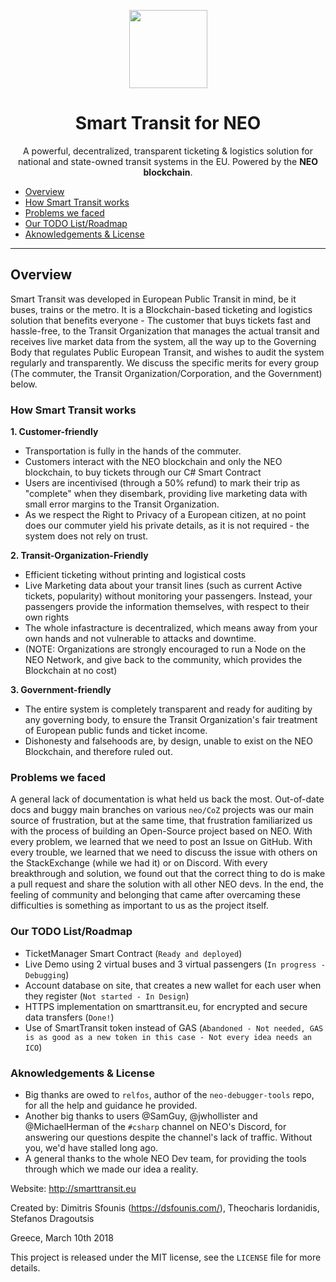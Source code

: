 <p align="center">
  <img 
    src="http://smarttransit.eu/images/logo_fixed.PNG" 
    width="125px"
  >
</p>

<h1 align="center">Smart Transit for NEO</h1>

<p align="center">
	A powerful, decentralized, transparent ticketing & logistics solution
	for national and state-owned transit systems in the EU.
	Powered by the <b>NEO blockchain</b>.
</p>

- [Overview](#overview)
- [How Smart Transit works](#how-smart-transit-works)
- [Problems we faced](#problems-we-faced)
- [Our TODO List/Roadmap](#our-todo-list/roadmap)
- [Aknowledgements & License](#aknowledgements-&-license)

---

## Overview
Smart Transit was developed in European Public Transit in mind, be it buses, trains or the metro.
It is a Blockchain-based ticketing and logistics solution that benefits everyone - The customer that buys tickets fast and hassle-free, to the Transit Organization that manages the actual transit and receives 
live market data from the system, all the way up to the Governing Body that regulates Public European Transit, and wishes to audit the system regularly and transparently.
We discuss the specific merits for every group (The commuter, the Transit Organization/Corporation, and the Government) below.

### How Smart Transit works

__1. Customer-friendly__
  - Transportation is fully in the hands of the commuter.
  - Customers interact with the NEO blockchain and only the NEO blockchain, to buy tickets through our C# Smart Contract
  - Users are incentivised (through a 50% refund) to mark their trip as "complete" when they disembark, providing live marketing data with small error margins to the Transit Organization.
  - As we respect the Right to Privacy of a European citizen, at no point does our commuter yield his private details, as it is not required - the system does not rely on trust.
  

__2. Transit-Organization-Friendly__
  - Efficient ticketing without printing and logistical costs
  - Live Marketing data about your transit lines (such as current Active tickets, popularity) without monitoring your passengers. Instead, your passengers provide the information themselves, with respect to their own rights
  - The whole infastracture is decentralized, which means away from your own hands and not vulnerable to attacks and downtime.
  - (NOTE: Organizations are strongly encouraged to run a Node on the NEO Network, and give back to the community, which provides the Blockchain at no cost)
  
  
__3. Government-friendly__
  - The entire system is completely transparent and ready for auditing by any governing body, to ensure the Transit Organization's fair treatment of European public funds and ticket income.
  - Dishonesty and falsehoods are, by design, unable to exist on the NEO Blockchain, and therefore ruled out.
  
### Problems we faced
A general lack of documentation is what held us back the most. Out-of-date docs and buggy main branches on various `neo/CoZ` projects was our main source of frustration, but at the same time, that frustration familiarized us with the process of building an Open-Source project based on NEO. With every problem, we learned that we need to post an Issue on GitHub. With every trouble, we learned that we need to discuss the issue with others on the StackExchange (while we had it) or on Discord. With every breakthrough and solution, we found out that the correct thing to do is make a pull request and share the solution with all other NEO devs. In the end, the feeling of community and belonging that came after overcaming these difficulties is something as important to us as the project itself.

### Our TODO List/Roadmap

- TicketManager Smart Contract (`Ready and deployed`)
- Live Demo using 2 virtual buses and 3 virtual passengers (`In progress - Debugging`)
- Account database on site, that creates a new wallet for each user when they register (`Not started - In Design`)
- HTTPS implementation on smarttransit.eu, for encrypted and secure data transfers (`Done!`)
- Use of SmartTransit token instead of GAS (`Abandoned - Not needed, GAS is as good as a new token in this case - Not every idea needs an ICO`)

### Aknowledgements & License
- Big thanks are owed to `relfos`, author of the `neo-debugger-tools` repo, for all the help and guidance he provided.
- Another big thanks to users @SamGuy, @jwhollister and @MichaelHerman of the `#csharp` channel on NEO's Discord, for answering our questions despite the channel's lack of traffic. Without you, we'd have stalled long ago.
- A general thanks to the whole NEO Dev team, for providing the tools through which we made our idea a reality.

Website: http://smarttransit.eu

Created by: Dimitris Sfounis (<https://dsfounis.com/>),
Theocharis Iordanidis,
Stefanos Dragoutsis

Greece, March 10th 2018

This project is released under the MIT license, see the `LICENSE` file for more details.
